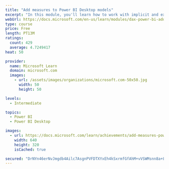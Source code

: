 ```yaml
---
title: "Add measures to Power BI Desktop models"
excerpt: "In this module, you'll learn how to work with implicit and explicit measures. You'll start by creating simple measures, which summarize a single column or table. Then, you'll create more detailed measures based on other measures in the model. Additionally, you'll learn about the similarities of, and differences between, a calculated column and a measure."
webUrl: https://docs.microsoft.com/en-us/learn/modules/dax-power-bi-add-measures/
type: course
price: Free
length: PT13M
ratings:
  count: 429
  average: 4.7249417
heat: 50

provider:
  name: Microsoft Learn
  domain: microsoft.com
  images:
    - url: /assets/images/organizations/microsoft.com-50x50.jpg
      width: 50
      height: 50

levels:
  - Intermediate

topics:
  - Power BI
  - Power BI Desktop

images:
  - url: https://docs.microsoft.com/learn/achievements/add-measures-power-bi-desktop-social.png
    width: 640
    height: 320
    isCached: true

secured: "DrNYn46erNvJmgdb4Ailc7AsgnPVFDTXYxEh4kSxrmfGfAhM+vVSWMsnn8a+LIOszY0eqO1/0MqW06jntuqGj6RDGHfVJj3ThgsKZCXNhJue10r0r6Rq7lw+SOq9TNYpn8TqKy6dQsGiKrQDZ870GZs2t1IOJbqPMEDXvYdaSrIQqGw0W/Yw/OTbp/aK/5KcEdYvVtBH+AFa8RxaYqCwI0MiW+3yKbDQ5ye7h/dcWHxTXQcOXdLPAftBa0y5DqEArLABVaKCZ0YCre6hRDzzWQCgVnUv7u3iORUmjjik+sem0RVsHG1JL7XOYLot8vmIGvwuoj6+F40mLCk0YepGfwm4+k58/Az1OmWglGrIbOKRnlHuVPO7dgT7iYz6dOv1CoNOU096XZZHyqyP83zV1ueKvPpBTGobaYoC8F5eLyc=;52/TYVbkxT9SV+dJIPL8Dw=="
---
```


